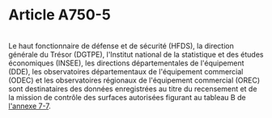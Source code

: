 # Article A750-5

<p><br/>Le haut fonctionnaire de défense et de sécurité (HFDS), la        direction générale du Trésor (DGTPE), l'Institut national de la statistique et des études économiques (INSEE), les directions départementales de l'équipement (DDE), les observatoires départementaux de l'équipement commercial (ODEC) et les observatoires régionaux de l'équipement commercial (OREC) sont destinataires des données enregistrées au titre du recensement et de la mission de contrôle des surfaces autorisées figurant au tableau B de <a href='/code-de-commerce/partie-arretes/livre-vii-des-juridictions-commerciales-et-de-lorganisation-du-commerce/annexe-7-7-annexe-a-larticle-a-750-3/annexe-7-7.md'>l'annexe 7-7</a>.</p>